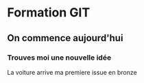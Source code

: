 # Formation GIT
## On commence aujourd'hui
### Trouves moi une nouvelle idée
La voiture arrive
ma premiere issue en bronze
